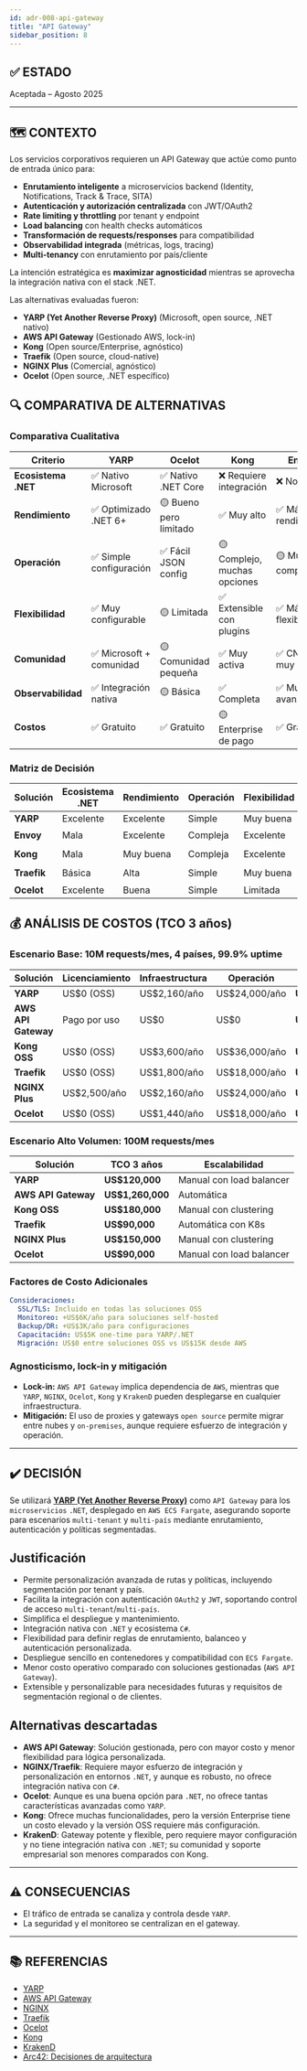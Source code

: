 ```yaml
---
id: adr-008-api-gateway
title: "API Gateway"
sidebar_position: 8
---
```


## ✅ ESTADO

Aceptada – Agosto 2025

---

## 🗺️ CONTEXTO

Los servicios corporativos requieren un API Gateway que actúe como punto de entrada único para:

- **Enrutamiento inteligente** a microservicios backend (Identity, Notifications, Track & Trace, SITA)
- **Autenticación y autorización centralizada** con JWT/OAuth2
- **Rate limiting y throttling** por tenant y endpoint
- **Load balancing** con health checks automáticos
- **Transformación de requests/responses** para compatibilidad
- **Observabilidad integrada** (métricas, logs, tracing)
- **Multi-tenancy** con enrutamiento por país/cliente

La intención estratégica es **maximizar agnosticidad** mientras se aprovecha la integración nativa con el stack .NET.

Las alternativas evaluadas fueron:

- **YARP (Yet Another Reverse Proxy)** (Microsoft, open source, .NET nativo)
- **AWS API Gateway** (Gestionado AWS, lock-in)
- **Kong** (Open source/Enterprise, agnóstico)
- **Traefik** (Open source, cloud-native)
- **NGINX Plus** (Comercial, agnóstico)
- **Ocelot** (Open source, .NET específico)

## 🔍 COMPARATIVA DE ALTERNATIVAS

### Comparativa Cualitativa

| Criterio | YARP | Ocelot | Kong | Envoy | Traefik |
|----------|------|--------|------|-------|--------|
| **Ecosistema .NET** | ✅ Nativo Microsoft | ✅ Nativo .NET Core | ❌ Requiere integración | ❌ No nativo | 🟡 Soporte básico |
| **Rendimiento** | ✅ Optimizado .NET 6+ | 🟡 Bueno pero limitado | ✅ Muy alto | ✅ Máximo rendimiento | ✅ Alto |
| **Operación** | ✅ Simple configuración | ✅ Fácil JSON config | 🟡 Complejo, muchas opciones | 🟡 Muy complejo | ✅ Autodescubrimiento |
| **Flexibilidad** | ✅ Muy configurable | 🟡 Limitada | ✅ Extensible con plugins | ✅ Máxima flexibilidad | ✅ Muy flexible |
| **Comunidad** | ✅ Microsoft + comunidad | 🟡 Comunidad pequeña | ✅ Muy activa | ✅ CNCF, muy activa | ✅ Activa |
| **Observabilidad** | ✅ Integración nativa | 🟡 Básica | ✅ Completa | ✅ Muy avanzada | ✅ Buena |
| **Costos** | ✅ Gratuito | ✅ Gratuito | 🟡 Enterprise de pago | ✅ Gratuito | ✅ Gratuito |

### Matriz de Decisión

| Solución | Ecosistema .NET | Rendimiento | Operación | Flexibilidad | Recomendación |
|----------|-----------------|-------------|-----------|--------------|---------------|
| **YARP** | Excelente | Excelente | Simple | Muy buena | ✅ **Seleccionada** |
| **Envoy** | Mala | Excelente | Compleja | Excelente | 🟡 Alternativa |
| **Kong** | Mala | Muy buena | Compleja | Excelente | 🟡 Considerada |
| **Traefik** | Básica | Alta | Simple | Muy buena | 🟡 Considerada |
| **Ocelot** | Excelente | Buena | Simple | Limitada | ❌ Descartada |

## 💰 ANÁLISIS DE COSTOS (TCO 3 años)

### Escenario Base: 10M requests/mes, 4 países, 99.9% uptime

| Solución | Licenciamiento | Infraestructura | Operación | TCO 3 años |
|----------|----------------|-----------------|-----------|------------|
| **YARP** | US$0 (OSS) | US$2,160/año | US$24,000/año | **US$78,480** |
| **AWS API Gateway** | Pago por uso | US$0 | US$0 | **US$126,000** |
| **Kong OSS** | US$0 (OSS) | US$3,600/año | US$36,000/año | **US$118,800** |
| **Traefik** | US$0 (OSS) | US$1,800/año | US$18,000/año | **US$59,400** |
| **NGINX Plus** | US$2,500/año | US$2,160/año | US$24,000/año | **US$85,980** |
| **Ocelot** | US$0 (OSS) | US$1,440/año | US$18,000/año | **US$58,320** |

### Escenario Alto Volumen: 100M requests/mes

| Solución | TCO 3 años | Escalabilidad |
|----------|------------|---------------|
| **YARP** | **US$120,000** | Manual con load balancer |
| **AWS API Gateway** | **US$1,260,000** | Automática |
| **Kong OSS** | **US$180,000** | Manual con clustering |
| **Traefik** | **US$90,000** | Automática con K8s |
| **NGINX Plus** | **US$150,000** | Manual con clustering |
| **Ocelot** | **US$90,000** | Manual con load balancer |

### Factores de Costo Adicionales

```yaml
Consideraciones:
  SSL/TLS: Incluido en todas las soluciones OSS
  Monitoreo: +US$6K/año para soluciones self-hosted
  Backup/DR: +US$3K/año para configuraciones
  Capacitación: US$5K one-time para YARP/.NET
  Migración: US$0 entre soluciones OSS vs US$15K desde AWS
```

### Agnosticismo, lock-in y mitigación

- **Lock-in:** `AWS API Gateway` implica dependencia de `AWS`, mientras que `YARP`, `NGINX`, `Ocelot`, `Kong` y `KrakenD` pueden desplegarse en cualquier infraestructura.
- **Mitigación:** El uso de proxies y gateways `open source` permite migrar entre nubes y `on-premises`, aunque requiere esfuerzo de integración y operación.

---

## ✔️ DECISIÓN

Se utilizará **[YARP (Yet Another Reverse Proxy)](https://microsoft.github.io/reverse-proxy/)** como `API Gateway` para los `microservicios` `.NET`, desplegado en `AWS ECS Fargate`, asegurando soporte para escenarios `multi-tenant` y `multi-país` mediante enrutamiento, autenticación y políticas segmentadas.

## Justificación

- Permite personalización avanzada de rutas y políticas, incluyendo segmentación por tenant y país.
- Facilita la integración con autenticación `OAuth2` y `JWT`, soportando control de acceso `multi-tenant`/`multi-país`.
- Simplifica el despliegue y mantenimiento.
- Integración nativa con `.NET` y ecosistema `C#`.
- Flexibilidad para definir reglas de enrutamiento, balanceo y autenticación personalizada.
- Despliegue sencillo en contenedores y compatibilidad con `ECS Fargate`.
- Menor costo operativo comparado con soluciones gestionadas (`AWS API Gateway`).
- Extensible y personalizable para necesidades futuras y requisitos de segmentación regional o de clientes.

## Alternativas descartadas

- **AWS API Gateway**: Solución gestionada, pero con mayor costo y menor flexibilidad para lógica personalizada.
- **NGINX/Traefik**: Requiere mayor esfuerzo de integración y personalización en entornos `.NET`, y aunque es robusto, no ofrece integración nativa con `C#`.
- **Ocelot**: Aunque es una buena opción para `.NET`, no ofrece tantas características avanzadas como `YARP`.
- **Kong**: Ofrece muchas funcionalidades, pero la versión Enterprise tiene un costo elevado y la versión OSS requiere más configuración.
- **KrakenD**: Gateway potente y flexible, pero requiere mayor configuración y no tiene integración nativa con `.NET`; su comunidad y soporte empresarial son menores comparados con Kong.

---

## ⚠️ CONSECUENCIAS

- El tráfico de entrada se canaliza y controla desde `YARP`.
- La seguridad y el monitoreo se centralizan en el gateway.

---

## 📚 REFERENCIAS

- [YARP](https://microsoft.github.io/reverse-proxy/)
- [AWS API Gateway](https://docs.aws.amazon.com/apigateway/latest/developerguide/welcome.html)
- [NGINX](https://www.nginx.com/resources/wiki/)
- [Traefik](https://doc.traefik.io/traefik/)
- [Ocelot](https://ocelot.readthedocs.io/en/latest/)
- [Kong](https://docs.konghq.com/)
- [KrakenD](https://www.krakend.io/docs/)
- [Arc42: Decisiones de arquitectura](https://arc42.org/decision/)
